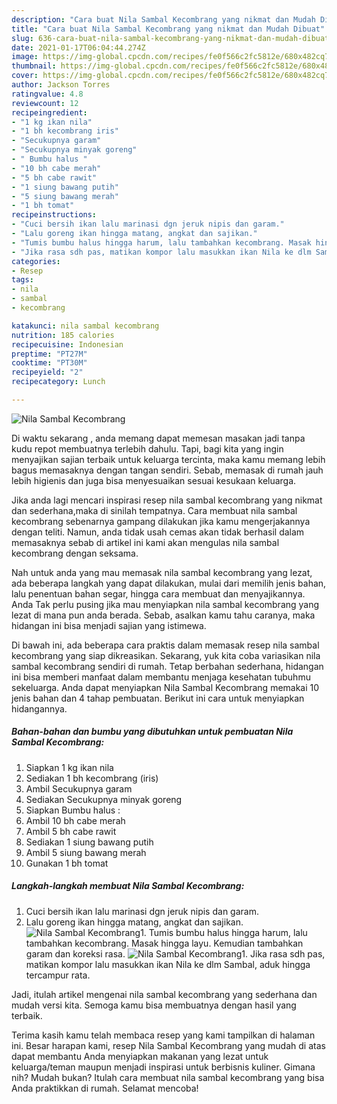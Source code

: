 ```yaml
---
description: "Cara buat Nila Sambal Kecombrang yang nikmat dan Mudah Dibuat"
title: "Cara buat Nila Sambal Kecombrang yang nikmat dan Mudah Dibuat"
slug: 636-cara-buat-nila-sambal-kecombrang-yang-nikmat-dan-mudah-dibuat
date: 2021-01-17T06:04:44.274Z
image: https://img-global.cpcdn.com/recipes/fe0f566c2fc5812e/680x482cq70/nila-sambal-kecombrang-foto-resep-utama.jpg
thumbnail: https://img-global.cpcdn.com/recipes/fe0f566c2fc5812e/680x482cq70/nila-sambal-kecombrang-foto-resep-utama.jpg
cover: https://img-global.cpcdn.com/recipes/fe0f566c2fc5812e/680x482cq70/nila-sambal-kecombrang-foto-resep-utama.jpg
author: Jackson Torres
ratingvalue: 4.8
reviewcount: 12
recipeingredient:
- "1 kg ikan nila"
- "1 bh kecombrang iris"
- "Secukupnya garam"
- "Secukupnya minyak goreng"
- " Bumbu halus "
- "10 bh cabe merah"
- "5 bh cabe rawit"
- "1 siung bawang putih"
- "5 siung bawang merah"
- "1 bh tomat"
recipeinstructions:
- "Cuci bersih ikan lalu marinasi dgn jeruk nipis dan garam."
- "Lalu goreng ikan hingga matang, angkat dan sajikan."
- "Tumis bumbu halus hingga harum, lalu tambahkan kecombrang. Masak hingga layu. Kemudian tambahkan garam dan koreksi rasa."
- "Jika rasa sdh pas, matikan kompor lalu masukkan ikan Nila ke dlm Sambal, aduk hingga tercampur rata."
categories:
- Resep
tags:
- nila
- sambal
- kecombrang

katakunci: nila sambal kecombrang 
nutrition: 185 calories
recipecuisine: Indonesian
preptime: "PT27M"
cooktime: "PT30M"
recipeyield: "2"
recipecategory: Lunch

---
```



![Nila Sambal Kecombrang](https://img-global.cpcdn.com/recipes/fe0f566c2fc5812e/680x482cq70/nila-sambal-kecombrang-foto-resep-utama.jpg)

Di waktu  sekarang , anda memang dapat memesan masakan jadi tanpa kudu repot membuatnya terlebih dahulu. Tapi, bagi kita yang ingin menyajikan sajian terbaik untuk keluarga tercinta, maka kamu memang lebih bagus memasaknya dengan tangan sendiri. Sebab, memasak di rumah jauh lebih higienis dan juga bisa menyesuaikan sesuai kesukaan keluarga.

Jika anda lagi mencari inspirasi resep nila sambal kecombrang yang nikmat dan sederhana,maka di sinilah tempatnya. Cara membuat nila sambal kecombrang  sebenarnya gampang dilakukan jika kamu mengerjakannya dengan teliti. Namun, anda tidak usah cemas akan tidak berhasil dalam memasaknya 
sebab di artikel ini kami akan mengulas nila sambal kecombrang dengan seksama.  



Nah untuk anda yang mau memasak nila sambal kecombrang yang lezat, ada beberapa langkah yang dapat dilakukan, mulai dari memilih jenis bahan, lalu penentuan bahan segar, hingga cara membuat dan menyajikannya. Anda Tak perlu pusing jika mau menyiapkan nila sambal kecombrang yang lezat di mana pun anda berada. Sebab, asalkan kamu  tahu caranya, maka hidangan ini bisa menjadi sajian yang istimewa.

Di bawah ini, ada beberapa cara praktis  dalam memasak resep nila sambal kecombrang yang siap dikreasikan. Sekarang, yuk kita coba variasikan nila sambal kecombrang sendiri di rumah. Tetap berbahan sederhana, hidangan ini bisa memberi manfaat dalam membantu menjaga kesehatan tubuhmu sekeluarga. Anda dapat menyiapkan Nila Sambal Kecombrang memakai 10 jenis bahan dan 4 tahap pembuatan. Berikut ini cara untuk menyiapkan hidangannya.

<!--inarticleads1-->

##### Bahan-bahan dan bumbu yang dibutuhkan untuk pembuatan Nila Sambal Kecombrang:

1. Siapkan 1 kg ikan nila
1. Sediakan 1 bh kecombrang (iris)
1. Ambil Secukupnya garam
1. Sediakan Secukupnya minyak goreng
1. Siapkan  Bumbu halus :
1. Ambil 10 bh cabe merah
1. Ambil 5 bh cabe rawit
1. Sediakan 1 siung bawang putih
1. Ambil 5 siung bawang merah
1. Gunakan 1 bh tomat




<!--inarticleads2-->

##### Langkah-langkah membuat Nila Sambal Kecombrang:

1. Cuci bersih ikan lalu marinasi dgn jeruk nipis dan garam.
1. Lalu goreng ikan hingga matang, angkat dan sajikan.
<img src="https://img-global.cpcdn.com/steps/7d59246864737466/160x128cq70/nila-sambal-kecombrang-langkah-memasak-2-foto.jpg" alt="Nila Sambal Kecombrang">1. Tumis bumbu halus hingga harum, lalu tambahkan kecombrang. Masak hingga layu. Kemudian tambahkan garam dan koreksi rasa.
<img src="https://img-global.cpcdn.com/steps/3ac99c6120135739/160x128cq70/nila-sambal-kecombrang-langkah-memasak-3-foto.jpg" alt="Nila Sambal Kecombrang">1. Jika rasa sdh pas, matikan kompor lalu masukkan ikan Nila ke dlm Sambal, aduk hingga tercampur rata.




Jadi, itulah artikel mengenai  nila sambal kecombrang  yang sederhana dan mudah versi kita. Semoga kamu bisa membuatnya dengan hasil yang terbaik. 

Terima kasih kamu telah membaca resep yang kami tampilkan di halaman ini. Besar harapan kami, resep  Nila Sambal Kecombrang yang mudah di atas dapat membantu Anda menyiapkan makanan yang lezat untuk keluarga/teman maupun menjadi inspirasi untuk berbisnis kuliner. Gimana nih? Mudah bukan? Itulah cara membuat nila sambal kecombrang yang bisa Anda praktikkan di rumah. Selamat mencoba!

